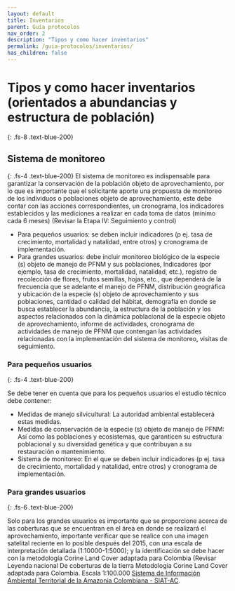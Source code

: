 ```yaml
---
layout: default
title: Inventarios
parent: Guía protocolos
nav_order: 2
description: "Tipos y como hacer inventarios"
permalink: /guia-protocolos/inventarios/
has_children: false
---
```


# Tipos y como hacer inventarios (orientados a abundancias y estructura de población) 
{: .fs-8 .text-blue-200}
## Sistema de monitoreo
{: .fs-4 .text-blue-200}
El sistema de monitoreo es indispensable para garantizar la conservación de la población objeto de aprovechamiento, por lo que es importante que el solicitante aporte una propuesta de monitoreo de los individuos o poblaciones objeto de aprovechamiento, este debe contar con las acciones correspondientes, un cronograma, los indicadores establecidos y las mediciones a realizar en cada toma de datos (mínimo cada 6 meses) (Revisar la Etapa IV: Seguimiento y control)

 * Para pequeños usuarios: se deben incluir indicadores (p ej. tasa de crecimiento, mortalidad y natalidad, entre otros) y cronograma de implementación.
 * Para grandes usuarios: debe incluir monitoreo biológico de la especie (s) objeto de manejo de PFNM y sus poblaciones, Indicadores (por ejemplo, tasa de crecimiento, mortalidad, natalidad, etc.), registro de recolección de flores, frutos semillas, hojas, etc., que dependerá de la frecuencia que se adelante el manejo de PFNM, distribución geográfica y ubicación de la especie (s) objeto de aprovechamiento y sus poblaciones, cantidad o calidad del hábitat, demografía en donde se busca establecer la abundancia, la estructura de la población y los aspectos relacionados con la dinámica poblacional de la especie objeto de aprovechamiento, informe de actividades, cronograma de actividades de manejo de PFNM que contengan las actividades relacionadas con la implementación del sistema de monitoreo, visitas de seguimiento.

### Para pequeños usuarios
{: .fs-4 .text-blue-200}

Se debe tener en cuenta que para los pequeños usuarios el estudio técnico debe contener:
* Medidas de manejo silvicultural: La autoridad ambiental establecerá estas medidas.
*  Medidas de conservación de la especie (s) objeto de manejo de PFNM: Así como las poblaciones y ecosistemas, que garanticen su estructura poblacional y su diversidad genética y que contribuyan a su restauración o mantenimiento.
*  Sistema de monitoreo: En el que se deben incluir indicadores (p ej. tasa de crecimiento,
mortalidad y natalidad, entre otros) y cronograma de implementación.

### Para grandes usuarios
{: .fs-6 .text-blue-200}

Solo para los grandes usuarios es importante que se proporcione acerca de las coberturas que se encuentran en el área en donde se realizará el aprovechamiento, importante verificar que se realice con una imagen satelital reciente en lo posible después del 2015, con una escala de interpretación detallada (1:10000-1:5000); y la identificación se debe hacer con la metodología Corine Land Cover adaptada para Colombia (Revisar Leyenda nacional De coberturas de la tierra Metodología Corine Land Cover adaptada para Colombia. Escala 1:100.000 [Sistema de Información Ambiental Territorial de la Amazonia Colombiana - SIAT-AC](http://siatac.co/c/document_library/get_file?uuid=a64629ad-2dbe-4e1e-a561-fc16b8037522&groupId=762).



